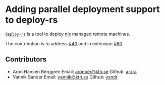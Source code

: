 # Adding parallel deployment support to deploy-rs

[`deploy-rs`](https://github.com/serokell/deploy-rs) is a tool to deploy [nix](https://nixos.org) managed remote machines.

The contribution is to address  [#43](https://github.com/serokell/deploy-rs/issues/43) and in extension [#60](https://github.com/serokell/deploy-rs/issues/60).

## Contributors

- Aron Hansen Berggren
  Email: [aronber@kth.se](mailto:aronber@kth.se)
  Github: [arxra](https://github.com/arxra)
- Yannik Sander
  Email: [yannik@kth.se](mailto:yannik@kth.se)
  Github: [ysndr](https://github.com/ysndr)
